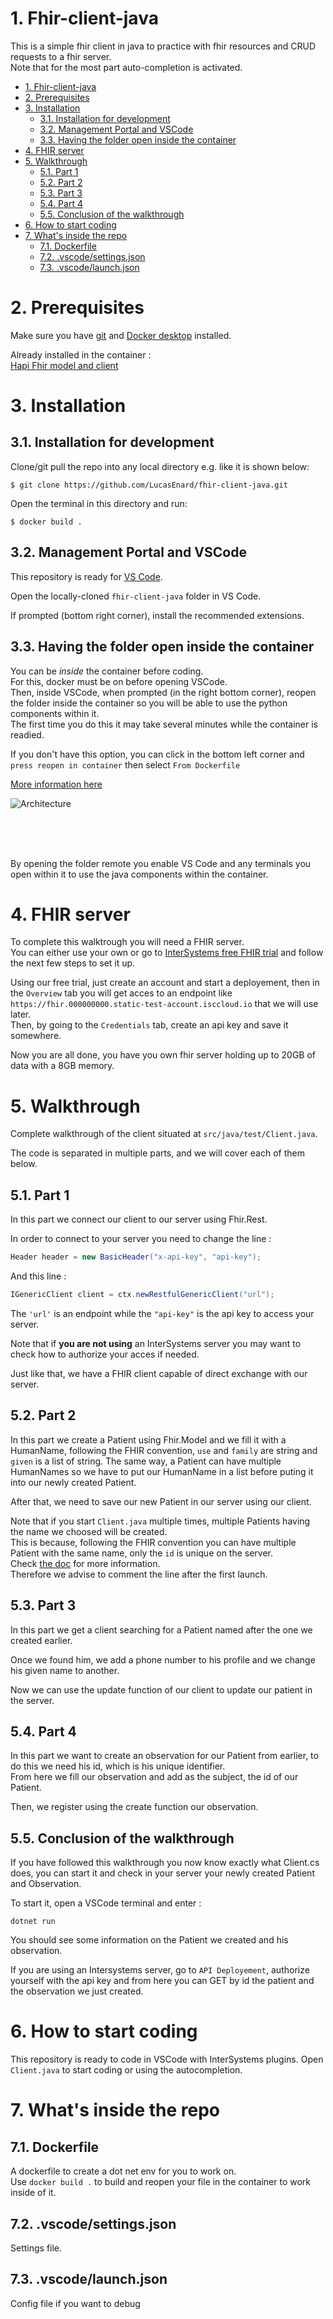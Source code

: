 # 1. Fhir-client-java
This is a simple fhir client in java to practice with fhir resources and CRUD requests to a fhir server.<br>
Note that for the most part auto-completion is activated.


- [1. Fhir-client-java](#1-fhir-client-java)
- [2. Prerequisites](#2-prerequisites)
- [3. Installation](#3-installation)
  - [3.1. Installation for development](#31-installation-for-development)
  - [3.2. Management Portal and VSCode](#32-management-portal-and-vscode)
  - [3.3. Having the folder open inside the container](#33-having-the-folder-open-inside-the-container)
- [4. FHIR server](#4-fhir-server)
- [5. Walkthrough](#5-walkthrough)
  - [5.1. Part 1](#51-part-1)
  - [5.2. Part 2](#52-part-2)
  - [5.3. Part 3](#53-part-3)
  - [5.4. Part 4](#54-part-4)
  - [5.5. Conclusion of the walkthrough](#55-conclusion-of-the-walkthrough)
- [6. How to start coding](#6-how-to-start-coding)
- [7. What's inside the repo](#7-whats-inside-the-repo)
  - [7.1. Dockerfile](#71-dockerfile)
  - [7.2. .vscode/settings.json](#72-vscodesettingsjson)
  - [7.3. .vscode/launch.json](#73-vscodelaunchjson)

# 2. Prerequisites
Make sure you have [git](https://git-scm.com/book/en/v2/Getting-Started-Installing-Git) and [Docker desktop](https://www.docker.com/products/docker-desktop) installed.

Already installed in the container :<br>
[Hapi Fhir model and client](https://hapifhir.io/hapi-fhir/docs/getting_started/introduction.html)


# 3. Installation

## 3.1. Installation for development

Clone/git pull the repo into any local directory e.g. like it is shown below:
```
$ git clone https://github.com/LucasEnard/fhir-client-java.git
```

Open the terminal in this directory and run:

```
$ docker build .
```
## 3.2. Management Portal and VSCode

This repository is ready for [VS Code](https://code.visualstudio.com/).

Open the locally-cloned `fhir-client-java` folder in VS Code.

If prompted (bottom right corner), install the recommended extensions.

## 3.3. Having the folder open inside the container
You can be *inside* the container before coding.<br>
For this, docker must be on before opening VSCode.<br>
Then, inside VSCode, when prompted (in the right bottom corner), reopen the folder inside the container so you will be able to use the python components within it.<br>
The first time you do this it may take several minutes while the container is readied.

If you don't have this option, you can click in the bottom left corner and `press reopen in container` then select `From Dockerfile`

[More information here](https://code.visualstudio.com/docs/remote/containers)

![Architecture](https://code.visualstudio.com/assets/docs/remote/containers/architecture-containers.png)

<br><br><br>

By opening the folder remote you enable VS Code and any terminals you open within it to use the java components within the container.

# 4. FHIR server

To complete this walktrough you will need a FHIR server.<br>
You can either use your own or go to [InterSystems free FHIR trial](https://portal.live.isccloud.io) and follow the next few steps to set it up.

Using our free trial, just create an account and start a deployement, then in the `Overview` tab you will get acces to an endpoint like `https://fhir.000000000.static-test-account.isccloud.io` that we will use later.<br>
Then, by going to the `Credentials` tab, create an api key and save it somewhere.

Now you are all done, you have you own fhir server holding up to 20GB of data with a 8GB memory.

# 5. Walkthrough
Complete walkthrough of the client situated at `src/java/test/Client.java`.<br>

The code is separated in multiple parts, and we will cover each of them below.

## 5.1. Part 1
In this part we connect our client to our server using Fhir.Rest.

In order to connect to your server you need to change the line :
```c#
Header header = new BasicHeader("x-api-key", "api-key");
```
And this line :
```c#
IGenericClient client = ctx.newRestfulGenericClient("url");
```

The `'url'` is an endpoint while the `"api-key"` is the api key to access your server.

Note that if **you are not using** an InterSystems server you may want to check how to authorize your acces if needed.<br>

Just like that, we have a FHIR client capable of direct exchange with our server.

## 5.2. Part 2
In this part we create a Patient using Fhir.Model and we fill it with a HumanName, following the FHIR convention, `use` and `family` are string and `given` is a list of string. The same way, a Patient can have multiple HumanNames so we have to put our HumanName in a list before puting it into our newly created Patient.

After that, we need to save our new Patient in our server using our client.

Note that if you start `Client.java` multiple times, multiple Patients having the name we choosed will be created.<br> This is because, following the FHIR convention you can have multiple Patient with the same name, only the `id` is unique on the server.<br>
Check [the doc](https://docs.fire.ly/projects/Firely-NET-SDK/client/search.html#searching) for more information.<br>
Therefore we advise to comment the line after the first launch.

## 5.3. Part 3
In this part we get a client searching for a Patient named after the one we created earlier.

Once we found him, we add a phone number to his profile and we change his given name to another.

Now we can use the update function of our client to update our patient in the server.

## 5.4. Part 4
In this part we want to create an observation for our Patient from earlier, to do this we need his id, which is his unique identifier.<br>
From here we fill our observation and add as the subject, the id of our Patient.

Then, we register using the create function our observation.

## 5.5. Conclusion of the walkthrough

If you have followed this walkthrough you now know exactly what Client.cs does, you can start it and check in your server your newly created Patient and Observation.

To start it, open a VSCode terminal and enter :
```
dotnet run
```
You should see some information on the Patient we created and his observation.


If you are using an Intersystems server, go to `API Deployement`, authorize yourself with the api key and from here you can GET by id the patient and the observation we just created.

# 6. How to start coding
This repository is ready to code in VSCode with InterSystems plugins.
Open `Client.java` to start coding or using the autocompletion.

# 7. What's inside the repo

## 7.1. Dockerfile

A dockerfile to create a dot net env for you to work on.<br>
Use `docker build .` to build and reopen your file in the container to work inside of it.

## 7.2. .vscode/settings.json

Settings file.

## 7.3. .vscode/launch.json
Config file if you want to debug
